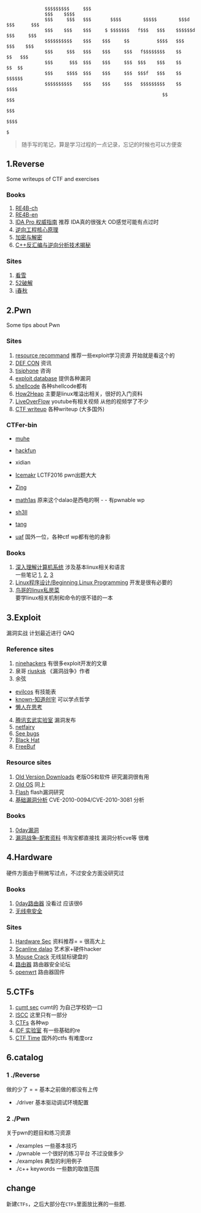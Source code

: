                   $$$$$$$$$     $$$                                                                 
                  $$$    $$$$                                                                    
                  $$$     $$$   $$$       $$$$        $$$$$        $$$d   $$$      $$$               
                  $$$    $$$    $$$     $ $$$$$$$   f$$$   $$$    $$$$$$d   $$$     $$$                
                  $$$$$$$$$$    $$$    $$$     $$          $$$$   $$$       $$$    $$$                
                  $$$     $$$   $$$    $$$     $$$   f$$$$$$$$    $$         $$   $$$                 
                  $$$      $$$  $$$    $$$     $$$  $$$    $$$    $$          $$  $$                  
                  $$$     $$$$  $$$    $$$     $$$  $$$f   $$$    $$          $$$$$$                  
                  $$$$$$$$$$    $$$    $$$     $$$   $$$$$$$$$    $$           $$$$                   
                                                             $$                $$$                    
                                                                              $$$                     
                                                                            $$$$                      
                                                                            $                             

> 随手写的笔记，算是学习过程的一点记录，忘记的时候也可以方便查

## 1.Reverse
Some writeups of CTF and exercises
### Books
1. [RE4B-ch](https://github.com/dennis714/reverse-engineering-for-beginners)<br>
2. [RE4B-en](https://beginners.re/RE4B-EN.pdf)<br>
3. [IDA Pro 权威指南](http://www.ituring.com.cn/book/791) 推荐 IDA真的很强大 OD感觉可能有点过时<br>
4. [逆向工程核心原理](http://www.ituring.com.cn/book/1266)<br>
5. [加密与解密](http://bbs.pediy.com/showthread.php?t=66210)<br>
6. [C++反汇编与逆向分析技术揭秘](http://bbs.pediy.com/showthread.php?t=140350)<br>

### Sites
1. [看雪](http://www.pediy.com/)<br>
2. [52破解](http://www.52pojie.cn/)<br>
3. [i春秋](http://www.ichunqiu.com/)<br>


## 2.Pwn
Some tips about Pwn
### Sites
1. [resource recommand](http://www.pentest.guru/index.php/2016/01/28/best-books-tutorials-and-courses-to-learn-about-exploit-development/) 推荐一些exploit学习资源 开始就是看这个的<br>
2. [DEF CON](https://www.defcon.org/#) 资讯<br>
3. [tisiphone](https://tisiphone.net/) 咨询<br>
4. [exploit database](https://www.exploit-db.com/) 提供各种漏洞<br>
5. [shellcode](http://shell-storm.org/shellcode/) 各种shellcode都有<br>
6. [How2Heap](https://github.com/shellphish/how2heap) 主要是linux堆溢出相关，很好的入门资料<br>
7. [LiveOverFlow](https://www.youtube.com/channel/UClcE-kVhqyiHCcjYwcpfj9w) youtube有相关视频 从他的视频学了不少<br>
8. [CTF writeup](https://github.com/ctfs) 各种writeup (大多国外)<br>

### CTFer-bin
- [muhe](http://o0xmuhe.me/)<br>
- [hackfun](https://www.hackfun.org/)<br>

- xidian
 - [Icemakr](http://0byjwzsf.me/) LCTF2016 pwn出题大大<br>
 - [Zing](http://l-team.org/)<br>
 - [math1as](http://www.math1as.com/) 原来这个dalao是西电的啊 - - 有pwnable wp<br>
 - [sh3ll](http://sh3ll.me/)<br>
 - [tang](http://bigtang.org/)<br>
- [uaf](http://uaf.io/) 国外一位，各种ctf wp都有他的身影

### Books
1. [深入理解计算机系统](https://github.com/Urinx/Books/blob/master/cs/%E6%B7%B1%E5%85%A5%E7%90%86%E8%A7%A3%E8%AE%A1%E7%AE%97%E6%9C%BA%E7%B3%BB%E7%BB%9F.pdf) 涉及基本linux相关和语言<br>
 一些笔记 [1](http://blog.sina.com.cn/s/blog_6874dd910101l3lx.html), [2](https://www.gitbook.com/book/xxg1413/csapp/details), [3](http://wdxtub.com/2016/04/16/thin-csapp-0/)
2. [Linux程序设计/Beginning Linux Programming](http://www.ituring.com.cn/book/171) 开发是很有必要的<br>
3. [鸟哥的linux私房菜](http://cn.linux.vbird.org/)<br> 要学linux相关机制和命令的很不错的一本<br>

## 3.Exploit
漏洞实战 计划最近进行 QAQ
### Reference sites
1. [ninehackers](http://www.ninehackers.com/) 有很多exploit开发的文章<br>
2. 泉哥
 [riusksk](http://riusksk.me/) 《漏洞战争》作者<br>
3. 余弦<br>
 - [evilcos](http://evilcos.me/) 有技能表<br>
 - [known-知道创宇](http://blog.knownsec.com/) 可以学点哲学<br>
 - [懒人在思考](https://zhuanlan.zhihu.com/evilcos)<br>
4. [腾讯玄武实验室](http://xlab.tencent.com/cn/) 漏洞发布<br>
5. [netfairy](http://www.netfairy.net/) <br>
6. [See bugs](https://www.seebug.org/)<br>
7. [Black Hat](https://www.blackhat.com/)<br>
8. [FreeBuf](http://freebuf.com/)<br>

### Resource sites
1. [Old Version Downloads](http://www.oldapps.com) 老版OS和软件 研究漏洞很有用<br>
2. [Old OS](http://www.oldversion.com) 同上<br>
3. [Flash](http://www.abysssec.com/blog/2011/04/18/exploiting-adobe-flash-player-on-windows-7/) flash漏洞研究<br>
4. [基础漏洞分析](http://ensiwiki.ensimag.fr/images/6/61/SecurIMAG-2011-11-17-teach-a_long_way_from_browser_vulnerability_to_kernel_exploitation.pdf) CVE-2010-0094/CVE-2010-3081 分析<br>

### Books
1. [0day漏洞]()<br>
2. [漏洞战争-配套资料](https://github.com/riusksk/vul_war) 书淘宝都直接找 漏洞分析cve等 很难<br>

## 4.Hardware
硬件方面由于稍微写过点，不过安全方面没研究过<br>

### Books
1. [0day路由器](http://item.jd.com/11734639.html) 没看过 应该很6<br>
2. [无线电安全](https://item.jd.com/10340018520.html)<br>

### Sites
1. [Hardware Sec](http://www.sp3ctr3.me/hardware-security-resources/) 资料推荐= = 很高大上<br>
2. [Scanline dalao](http://scanlime.org/) 艺术家+硬件hacker<br>
3. [Mouse Crack](https://github.com/BastilleResearch/mousejack) 无线鼠标键盘的<br>
4. [路由器](http://www.routerpwn.com/) 路由器安全论坛<br>
5. [openwrt](https://openwrt.org/) 路由器固件<br>

## 5.CTFs
1. [cumt sec](http://www.bxsteam.xyz/) cumt的 为自己学校奶一口<br>
2. [ISCC](http://lazymind.me/2016/05/iscc-2016-ctf-writeup/) 这里只有一部分<br>
3. [CTFs](https://github.com/ctfs) 各种wp<br>
4. [IDF 实验室](http://ctf.idf.cn/) 有一些基础的re<br>
5. [CTF Time](https://ctftime.org/) 国外的ctfs 有难度orz<br>

## 6.catalog
### 1  ./Reverse
 做的少了 = = 基本之前做的都没有上传<br>
-  ./driver
基本驱动调试环境配置<br>

### 2  ./Pwn
 关于pwn的题目和练习资源<br>

-  ./examples
一些基本技巧<br>
-  ./pwnable
  一个很好的练习平台 不过没做多少<br>
-  ./examples
  典型的利用例子<br>
-  ./c++ keywords
一些数的取值范围<br>


## change

新建`CTFs`，之后大部分在`CTFs`里面放比赛的一些题.
